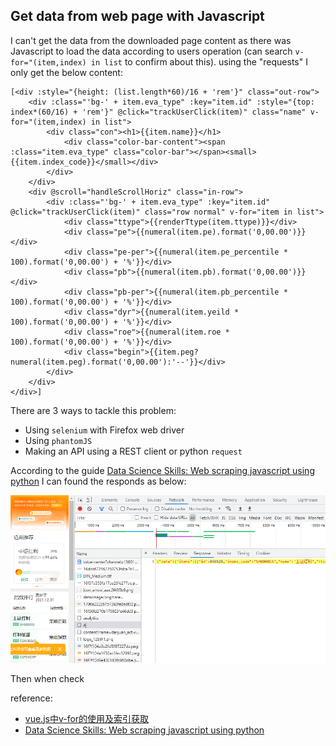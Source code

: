 ## Get data from web page with Javascript

I can't get the data from the downloaded page content as there was Javascript to load the data according to users operation (can search `v-for="(item,index) in list` to confirm about this). using the "requests" I only get the below content:

```
[<div :style="{height: (list.length*60)/16 + 'rem'}" class="out-row">
	<div :class="'bg-' + item.eva_type" :key="item.id" :style="{top: index*(60/16) + 'rem'}" @click="trackUserClick(item)" class="name" v-for="(item,index) in list">
		<div class="con"><h1>{{item.name}}</h1>
			<div class="color-bar-content"><span :class="item.eva_type" class="color-bar"></span><small>{{item.index_code}}</small></div>
		</div>
	</div>
	<div @scroll="handleScrollHoriz" class="in-row">
		<div :class="'bg-' + item.eva_type" :key="item.id" @click="trackUserClick(item)" class="row normal" v-for="item in list">
			<div class="ttype">{{renderTtype(item.ttype)}}</div>
			<div class="pe">{{numeral(item.pe).format('0,00.00')}}</div>
			<div class="pe-per">{{numeral(item.pe_percentile * 100).format('0,00.00') + '%'}}</div>
			<div class="pb">{{numeral(item.pb).format('0,00.00')}}</div>
			<div class="pb-per">{{numeral(item.pb_percentile * 100).format('0,00.00') + '%'}}</div>
			<div class="dyr">{{numeral(item.yeild * 100).format('0,00.00') + '%'}}</div>
			<div class="roe">{{numeral(item.roe * 100).format('0,00.00') + '%'}}</div>
			<div class="begin">{{item.peg?numeral(item.peg).format('0,00.00'):'--'}}</div>
		</div>
	</div>
</div>]
```

There are 3 ways to tackle this problem:

- Using `selenium` with Firefox web driver
- Using `phantomJS`
- Making an API using a REST client or python `request`

According to the guide [Data Science Skills: Web scraping javascript using python](https://towardsdatascience.com/data-science-skills-web-scraping-javascript-using-python-97a29738353f) I can found the responds as below:

![](find-respond-with-javascript-loaded.png)

Then when check 


reference:

- [vue.js中v-for的使用及索引获取](https://www.cnblogs.com/xulei1992/p/6015416.html)
- [Data Science Skills: Web scraping javascript using python](https://towardsdatascience.com/data-science-skills-web-scraping-javascript-using-python-97a29738353f)
